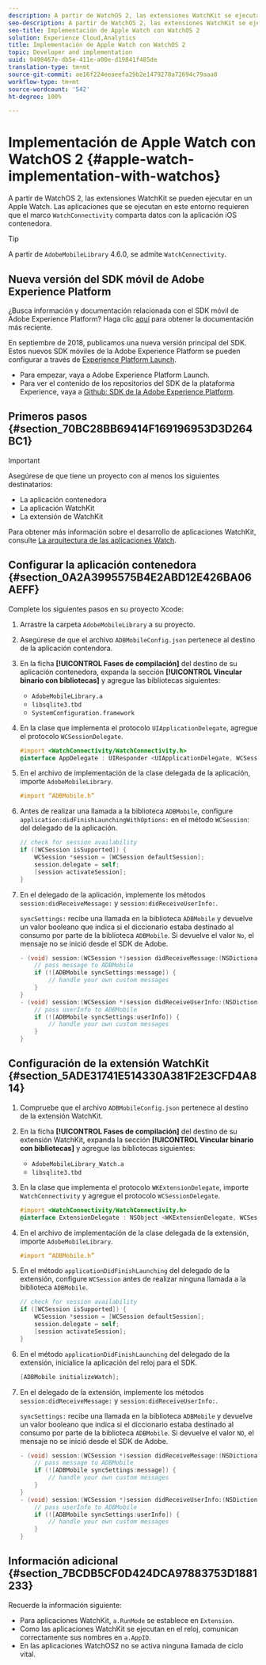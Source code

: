 ```yaml
---
description: A partir de WatchOS 2, las extensiones WatchKit se ejecutarán en un dispositivo Apple Watch. Las aplicaciones que se ejecutan en este entorno requieren que el marco WatchConnectivity comparta datos con la aplicación iOS contenedora.
seo-description: A partir de WatchOS 2, las extensiones WatchKit se ejecutarán en un dispositivo Apple Watch. Las aplicaciones que se ejecutan en este entorno requieren que el marco WatchConnectivity comparta datos con la aplicación iOS contenedora.
seo-title: Implementación de Apple Watch con WatchOS 2
solution: Experience Cloud,Analytics
title: Implementación de Apple Watch con WatchOS 2
topic: Developer and implementation
uuid: 9498467e-db5e-411e-a00e-d19841f485de
translation-type: tm+mt
source-git-commit: ae16f224eeaeefa29b2e1479270a72694c79aaa0
workflow-type: tm+mt
source-wordcount: '542'
ht-degree: 100%

---
```



# Implementación de Apple Watch con WatchOS 2 {#apple-watch-implementation-with-watchos}

A partir de WatchOS 2, las extensiones WatchKit se pueden ejecutar en un Apple Watch. Las aplicaciones que se ejecutan en este entorno requieren que el marco `WatchConnectivity` comparta datos con la aplicación iOS contenedora.

>[!TIP]
>
>A partir de `AdobeMobileLibrary` 4.6.0, se admite `WatchConnectivity`.

## Nueva versión del SDK móvil de Adobe Experience Platform

¿Busca información y documentación relacionada con el SDK móvil de Adobe Experience Platform? Haga clic [aquí](https://aep-sdks.gitbook.io/docs/) para obtener la documentación más reciente.

En septiembre de 2018, publicamos una nueva versión principal del SDK. Estos nuevos SDK móviles de la Adobe Experience Platform se pueden configurar a través de [Experience Platform Launch](https://www.adobe.com/es/experience-platform/launch.html).

* Para empezar, vaya a Adobe Experience Platform Launch.
* Para ver el contenido de los repositorios del SDK de la plataforma Experience, vaya a [Github: SDK de la Adobe Experience Platform](https://github.com/Adobe-Marketing-Cloud/acp-sdks).

## Primeros pasos {#section_70BC28BB69414F169196953D3D264BC1}

>[!IMPORTANT]
>
>Asegúrese de que tiene un proyecto con al menos los siguientes destinatarios:
>
>* La aplicación contenedora
>* La aplicación WatchKit
>* La extensión de WatchKit

>



Para obtener más información sobre el desarrollo de aplicaciones WatchKit, consulte [La arquitectura de las aplicaciones Watch](https://developer.apple.com/library/ios/documentation/General/Conceptual/WatchKitProgrammingGuide/DesigningaWatchKitApp.html#//apple_ref/doc/uid/TP40014969-CH3-SW1).

## Configurar la aplicación contenedora {#section_0A2A3995575B4E2ABD12E426BA06AEFF}

Complete los siguientes pasos en su proyecto Xcode:

1. Arrastre la carpeta `AdobeMobileLibrary` a su proyecto.
1. Asegúrese de que el archivo `ADBMobileConfig.json` pertenece al destino de la aplicación contendora.
1. En la ficha **[!UICONTROL Fases de compilación]** del destino de su aplicación contenedora, expanda la sección **[!UICONTROL Vincular binario con bibliotecas]** y agregue las bibliotecas siguientes:

   * `AdobeMobileLibrary.a`
   * `libsqlite3.tbd`
   * `SystemConfiguration.framework`

1. En la clase que implementa el protocolo `UIApplicationDelegate`, agregue el protocolo `WCSessionDelegate`.

   ```objective-c
   #import <WatchConnectivity/WatchConnectivity.h> 
   @interface AppDelegate : UIResponder <UIApplicationDelegate, WCSessionDelegate>
   ```

1. En el archivo de implementación de la clase delegada de la aplicación, importe `AdobeMobileLibrary`.

   ```objective-c
   #import “ADBMobile.h”
   ```

1. Antes de realizar una llamada a la biblioteca `ADBMobile`, configure `application:didFinishLaunchingWithOptions:` en el método `WCSession`: del delegado de la aplicación.

   ```objective-c
   // check for session availability 
   if ([WCSession isSupported]) { 
       WCSession *session = [WCSession defaultSession]; 
       session.delegate = self; 
       [session activateSession]; 
   }
   ```

1. En el delegado de la aplicación, implemente los métodos `session:didReceiveMessage:` y `session:didReceiveUserInfo:`.

   `syncSettings:` recibe una llamada en la biblioteca `ADBMobile` y devuelve un valor booleano que indica si el diccionario estaba destinado al consumo por parte de la biblioteca `ADBMobile`. Si devuelve el valor `No`, el mensaje no se inició desde el SDK de Adobe.

   ```objective-c
   - (void) session:(WCSession *)session didReceiveMessage:(NSDictionary<NSString *,id> *)message { 
       // pass message to ADBMobile 
       if (![ADBMobile syncSettings:message]) { 
           // handle your own custom messages 
       } 
   } 
   - (void) session:(WCSession *)session didReceiveUserInfo:(NSDictionary<NSString *,id> *)userInfo { 
       // pass userInfo to ADBMobile 
       if (![ADBMobile syncSettings:userInfo]) { 
           // handle your own custom messages 
       } 
   } 
   ```

## Configuración de la extensión WatchKit {#section_5ADE31741E514330A381F2E3CFD4A814}

1. Compruebe que el archivo `ADBMobileConfig.json` pertenece al destino de la extensión WatchKit.
1. En la ficha **[!UICONTROL Fases de compilación]** del destino de su extensión WatchKit, expanda la sección **[!UICONTROL Vincular binario con bibliotecas]** y agregue las bibliotecas siguientes:

   * `AdobeMobileLibrary_Watch.a`
   * `libsqlite3.tbd`

1. En la clase que implementa el protocolo `WKExtensionDelegate`, importe `WatchConnectivity` y agregue el protocolo `WCSessionDelegate`.

   ```objective-c
   #import <WatchConnectivity/WatchConnectivity.h> 
   @interface ExtensionDelegate : NSObject <WKExtensionDelegate, WCSessionDelegate>
   ```

1. En el archivo de implementación de la clase delegada de la extensión, importe `AdobeMobileLibrary`.

   ```objective-c
   #import “ADBMobile.h”
   ```

1. En el método `applicationDidFinishLaunching` del delegado de la extensión, configure `WCSession` antes de realizar ninguna llamada a la biblioteca `ADBMobile`.

   ```objective-c
   // check for session availability 
   if ([WCSession isSupported]) { 
       WCSession *session = [WCSession defaultSession]; 
       session.delegate = self; 
       [session activateSession]; 
   }
   ```

1. En el método `applicationDidFinishLaunching` del delegado de la extensión, inicialice la aplicación del reloj para el SDK.

   ```objective-c
   [ADBMobile initializeWatch];
   ```

1. En el delegado de la extensión, implemente los métodos `session:didReceiveMessage:` y `session:didReceiveUserInfo:`.

   `syncSettings:` recibe una llamada en la biblioteca `ADBMobile` y devuelve un valor booleano que indica si el diccionario estaba destinado al consumo por parte de la biblioteca `ADBMobile`. Si devuelve el valor `NO`, el mensaje no se inició desde el SDK de Adobe.

   ```objective-c
   - (void) session:(WCSession *)session didReceiveMessage:(NSDictionary<NSString *,id> *)message { 
       // pass message to ADBMobile 
       if (![ADBMobile syncSettings:message]) { 
           // handle your own custom messages 
       } 
   } 
   - (void) session:(WCSession *)session didReceiveUserInfo:(NSDictionary<NSString *,id> *)userInfo { 
       // pass userInfo to ADBMobile 
       if (![ADBMobile syncSettings:userInfo]) { 
           // handle your own custom messages 
       } 
   } 
   ```

## Información adicional {#section_7BCDB5CF0D424DCA97883753D1881233}

Recuerde la información siguiente:

* Para aplicaciones WatchKit, `a.RunMode` se establece en `Extension`.
* Como las aplicaciones WatchKit se ejecutan en el reloj, comunican correctamente sus nombres en `a.AppID`.
* En las aplicaciones WatchOS2 no se activa ninguna llamada de ciclo vital.

